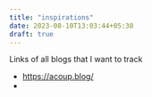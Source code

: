 ```yaml
---
title: "inspirations"
date: 2023-08-10T13:03:44+05:30
draft: true
---
```


Links of all blogs that I want to track
- https://acoup.blog/
- 

